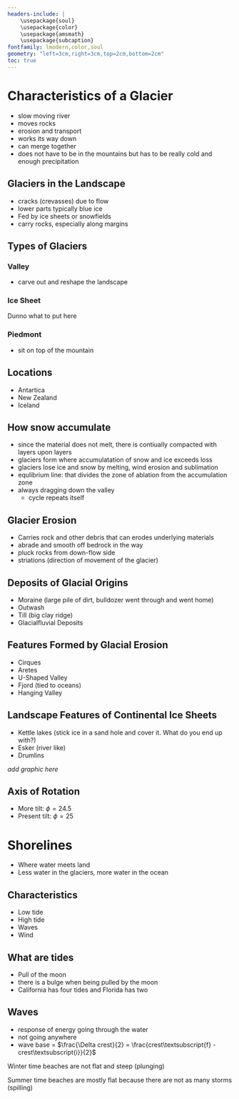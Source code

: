 ```yaml
---
headers-include: |
	\usepackage{soul}
	\usepackage{color}
	\usepackage{amsmath}
    \usepackage{subcaption}
fontfamily: lmodern,color,soul
geometry: "left=3cm,right=3cm,top=2cm,bottom=2cm"
toc: true
---
```


# Characteristics of a Glacier

- slow moving river
- moves rocks
- erosion and transport
- works its way down
- can merge together
- does not have to be in the mountains but has to be really cold and enough precipitation

## Glaciers in the Landscape

- cracks (crevasses) due to flow
- lower parts typically blue ice
- Fed by ice sheets or snowfields
- carry rocks, especially along margins

## Types of Glaciers

### Valley

- carve out and reshape the landscape

### Ice Sheet

Dunno what to put here

### Piedmont

- sit on top of the mountain

## Locations

- Antartica
- New Zealand
- Iceland

## How snow accumulate

- since the material does not melt, there is contiually compacted with layers upon layers
- glaciers form where accumulatation of snow and ice exceeds loss
- glaciers lose ice and snow by melting, wind erosion and sublimation
- equlibrium line:  that divides the zone of ablation from the accumulation zone
- always dragging down the valley
    - cycle repeats itself

## Glacier Erosion

- Carries rock and other debris that can erodes underlying materials
- abrade and smooth off bedrock in the way
- pluck rocks from down-flow side
- striations (direction of movement of the glacier)

## Deposits of Glacial Origins

- Moraine (large pile of dirt, bulldozer went through and went home)
- Outwash
- Till (big clay ridge)
- Glacialfluvial Deposits

## Features Formed by Glacial Erosion

- Cirques
- Aretes
- U-Shaped Valley
- Fjord (tied to oceans)
- Hanging Valley

## Landscape Features of Continental Ice Sheets

- Kettle lakes (stick ice in a sand hole and cover it. What do you end up with?)
- Esker (river like)
- Drumlins

*add graphic here*

## Axis of Rotation

- More tilt: $\phi = 24.5$
- Present tilt: $\phi = 25$

# Shorelines

- Where water meets land
- Less water in the glaciers, more water in the ocean

## Characteristics 

- Low tide
- High tide
- Waves
- Wind

## What are tides

- Pull of the moon
- there is a bulge when being pulled by the moon
- California has four tides and Florida has two

## Waves

- response of energy going through the water
- not going anywhere
- wave base = $\frac{\Delta crest}{2} = \frac{crest\textsubscript{f} - crest\textsubscript{i}}{2}$

Winter time beaches are not flat and steep (plunging)

Summer time beaches are mostly flat because there are not as many storms (spilling)
